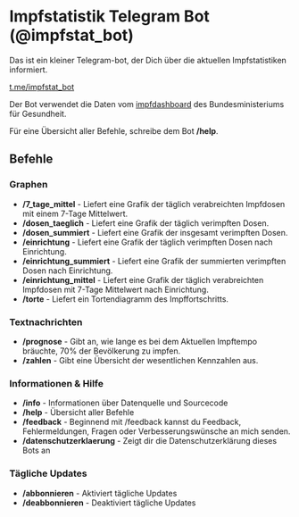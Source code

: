 # Impfstatistik Telegram Bot (@impfstat_bot)
Das ist ein kleiner Telegram-bot, der Dich über die aktuellen Impfstatistiken informiert.

[t.me/impfstat_bot](https://t.me/impfstat_bot)

Der Bot verwendet die Daten vom [impfdashboard](https://impfdashboard.de/) des Bundesministeriums für Gesundheit.

Für eine Übersicht aller Befehle, schreibe dem Bot __/help__.

## Befehle
### Graphen
* __/7_tage_mittel__ - Liefert eine Grafik der täglich verabreichten Impfdosen mit einem 7-Tage Mittelwert.
* __/dosen_taeglich__ - Liefert eine Grafik der täglich verimpften Dosen.
* __/dosen_summiert__ - Liefert eine Grafik der insgesamt verimpften Dosen.
* __/einrichtung__ - Liefert eine Grafik der täglich verimpften Dosen nach Einrichtung.
* __/einrichtung_summiert__ - Liefert eine Grafik der summierten verimpften Dosen nach Einrichtung.
* __/einrichtung_mittel__ - Liefert eine Grafik der täglich verabreichten Impfdosen mit 7-Tage Mittelwert nach Einrichtung.
* __/torte__ - Liefert ein Tortendiagramm des Impffortschritts.
### Textnachrichten
* __/prognose__ - Gibt an, wie lange es bei dem Aktuellen Impftempo bräuchte, 70% der Bevölkerung zu impfen.
* __/zahlen__ - Gibt eine Übersicht der wesentlichen Kennzahlen aus.
### Informationen & Hilfe
* __/info__ - Informationen über Datenquelle und Sourcecode
* __/help__ - Übersicht aller Befehle
* __/feedback__ - Beginnend mit /feedback kannst du Feedback, Fehlermeldungen, Fragen oder Verbesserungswünsche an mich senden.
* __/datenschutzerklaerung__ - Zeigt dir die Datenschutzerklärung dieses Bots an
### Tägliche Updates
* __/abbonnieren__ - Aktiviert tägliche Updates
* __/deabbonnieren__ - Deaktiviert tägliche Updates
